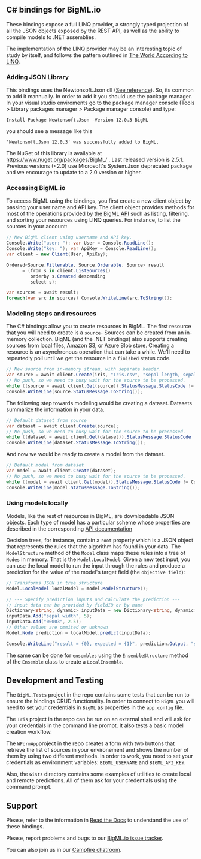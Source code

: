 ## C# bindings for BigML.io

These bindings expose a full LINQ provider, a strongly typed
projection of all the JSON objects exposed by the REST API, as well as
the ability to compile models to .NET assemblies.

The implementation of the LINQ provider may be an interesting topic of
study by itself, and follows the pattern outlined in
[The World According to LINQ](http://queue.acm.org/detail.cfm?id=2024658).

### Adding JSON Library

This bindings uses the Newtonsoft.Json dll
([See reference](https://www.nuget.org/packages/Newtonsoft.Json/12.0.3)).
So, its common to add it mannually. In order to add it you should use the
package manager. In your visual studio enviroments
go to the package manager console (Tools > Library packages
manager > Package manager console) and type:
```Shell
Install-Package Newtonsoft.Json -Version 12.0.3 BigML
```
you should see a message like this
```Shell
'Newtonsoft.Json 12.0.3' was successfully added to BigML.
```
The NuGet of this library is available at https://www.nuget.org/packages/BigML/ .
Last released version is 2.5.1. Previous versions (<2.0) use Microsoft's
System.Json deprecated package and we encourage to update to a 2.0
version or higher.


### Accessing BigML.io

To access BigML using the bindings, you first create a new client
object by passing your user name and API key. The client object
provides methods for most of the operations provided by
[the BigML API](https://bigml.com/api) such as listing,
filtering, and sorting your resources using
LINQ queries.  For instance, to list the sources in your account:

```c#
// New BigML client using username and API key.
Console.Write("user: "); var User = Console.ReadLine();
Console.Write("key: "); var ApiKey = Console.ReadLine();
var client = new Client(User, ApiKey);

Ordered<Source.Filterable, Source.Orderable, Source> result
      = (from s in client.ListSources()
	     orderby s.Created descending
	     select s);

var sources = await result;
foreach(var src in sources) Console.WriteLine(src.ToString());
```

### Modeling steps and resources

The C# bindings allow you to create resources in BigML. The first resource that
you will need to create is a `source`- Sources can be created
from an in-memory collection. BigML (and the .NET bindings)
also supports creating sources from local files, Amazon S3, or Azure
Blob store. Creating a resource is an asynchronous operation that can take a
while. We'll need to repeatedly poll until we get the resource in a
`finished` status code.

```c#
// New source from in-memory stream, with separate header.
var source = await client.Create(iris, "Iris.csv", "sepal length, sepal width, petal length, petal width, species");
// No push, so we need to busy wait for the source to be processed.
while ((source = await client.Get(source)).StatusMessage.StatusCode != Code.Finished) await Task.Delay(10);
Console.WriteLine(source.StatusMessage.ToString());
```

The following step towards modeling would be creating a dataset. Datasets
summarize the information in your data.

```c#
// Default dataset from source
var dataset = await client.Create(source);
// No push, so we need to busy wait for the source to be processed.
while ((dataset = await client.Get(dataset)).StatusMessage.StatusCode != Code.Finished) await Task.Delay(10);
Console.WriteLine(dataset.StatusMessage.ToString());
```
And now we would be ready to create a model from the dataset.

```c#
// Default model from dataset
var model = await client.Create(dataset);
// No push, so we need to busy wait for the source to be processed.
while ((model = await client.Get(model)).StatusMessage.StatusCode != Code.Finished) await Task.Delay(10);
Console.WriteLine(model.StatusMessage.ToString());
```

### Using models locally

Models, like the rest of resources in BigML, are downloadable JSON objects.
Each type of model has a particular scheme whose properties are described in
the corresponding [API documentation](https://bigml.com/api)

Decision trees, for instance, contain a `root` property which
is a JSON object that represents the rules that the algorithm has found
in your data. The `ModelStructure` method of the `Model` class
maps these rules into a tree of `Nodes` in memory. That is the
`Model.LocalModel`. Given a new test input, you can use the local model to
run the input through the rules and produce a prediction for the
value of the model's target field (the `objective field`):

```c#
// Transforms JSON in tree structure
Model.LocalModel localModel = model.ModelStructure();

// --- Specify prediction inputs and calculate the prediction ---
// input data can be provided by fieldID or by name
Dictionary<string, dynamic> inputData = new Dictionary<string, dynamic>();
inputData.Add("sepal width", 5);
inputData.Add("00003", 2.5);
// Other values are ommited or unknown
Model.Node prediction = localModel.predict(inputData);

Console.WriteLine("result = {0}, expected = {1}", prediction.Output, "setosa");
```

The same can be done for `ensembles` using the `EnsembleStructure` method
of the `Ensemble` class to create a `LocalEnsemble`.

## Development and Testing

The `BigML.Tests` project in the repo contains some tests that can be run to
ensure the bindings CRUD functionality. In order to connect to `BigML` you will
need to set your credentials in `BigML` as properties in the `app.config`
file.

The `Iris` project in the repo can be run on an external shell and will ask
for your credentials in the command line prompt. It also tests a basic
model creation workflow.

The `WFormApp`project in the repo creates a form with two buttons that retrieve
the list of sources in your environement and shows the number of them by using
two different methods. In order to work, you need to set your credentials as
environment variables: `BIGML_USERNAME` and `BIGML_API_KEY`.

Also, the `Gists` directory contains some examples of utilities to create
local and remote predictions. All of them ask for your credentials using the
command prompt.


## Support

Please, refer to the information in [Read the Docs](https://bigml-csharp.readthedocs.io/en/latest/)
to understand the use of these bindings.

Please, report problems and bugs to our
[BigML.io issue tracker](https://github.com/bigmlcom/io/issues).

You can also join us in our
[Campfire chatroom](https://bigmlinc.campfirenow.com/f20a0).
